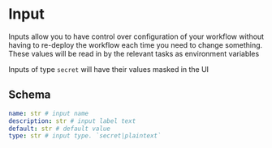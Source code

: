# Input

Inputs allow you to have control over configuration of your workflow without having to re-deploy the workflow each time you need to change something. These values will be read in by the relevant tasks as environment variables

Inputs of type `secret` will have their values masked in the UI

## Schema

```yaml
name: str # input name
description: str # input label text
default: str # default value
type: str # input type. `secret|plaintext`
```
